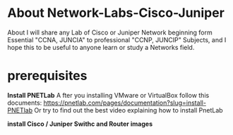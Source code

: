 # About Network-Labs-Cisco-Juniper
About I will share any Lab of Cisco or Juniper Network beginning form Essential "CCNA, JUNCIA" to professional "CCNP, JUNCIP" Subjects, and I hope this to be useful to anyone learn or study a Networks field.

# prerequisites

**Install PNETLab**
A fter you installing VMware or VirtualBox follow this documents: https://pnetlab.com/pages/documentation?slug=install-PNETlab
Or 
try to find out the best video explaining how to install PnetLab

**install Cisco / Juniper Swithc and Router images**
